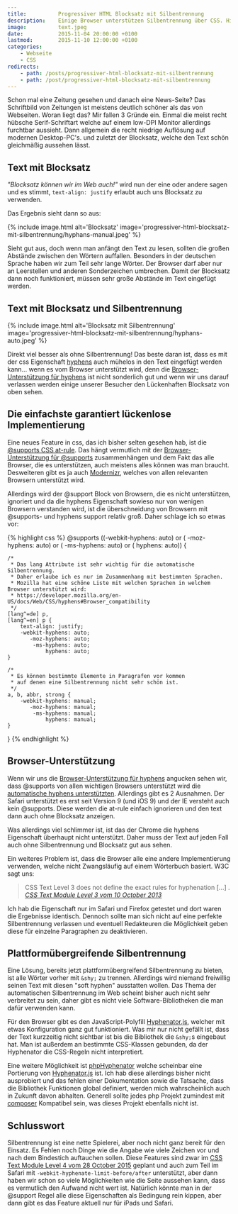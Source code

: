 ```yaml
---
title:          Progressiver HTML Blocksatz mit Silbentrennung
description:    Einige Browser unterstützen Silbentrennung über CSS. Hier ein Trick für Blocksatz wenn Silbentrennung vorhanden ist.
image:          text.jpeg
date:           2015-11-04 20:00:00 +0100
lastmod:        2015-11-10 12:00:00 +0100
categories:
    - Webseite
    - CSS
redirects:
    - path: /posts/progressiver-html-blocksatz-mit-silbentrennung
    - path: /post/progressiver-html-blocksatz-mit-silbentrennung
---
```


Schon mal eine Zeitung gesehen und danach eine News-Seite? Das Schriftbild von Zeitungen ist meistens deutlich schöner als das von Webseiten. Woran liegt das? Mir fallen 3 Gründe ein. Einmal die meist recht hübsche Serif-Schriftart welche auf einem low-DPI Monitor allerdings furchtbar aussieht. Dann allgemein die recht niedrige Auflösung auf modernen Desktop-PC's. und zuletzt der Blocksatz, welche den Text schön gleichmäßig aussehen lässt.

## Text mit Blocksatz

*"Blocksatz können wir im Web auch!"* wird nun der eine oder andere sagen und es stimmt, `text-align: justify` erlaubt auch uns Blocksatz zu verwenden.

Das Ergebnis sieht dann so aus:

{% include image.html alt='Blocksatz' image='progressiver-html-blocksatz-mit-silbentrennung/hyphans-manual.jpeg' %}

Sieht gut aus, doch wenn man anfängt den Text zu lesen, sollten die großen Abstände zwischen den Wörtern auffallen. Besonders in der deutschen Sprache haben wir zum Teil sehr lange Wörter. Der Browser darf aber nur an Leerstellen und anderen Sonderzeichen umbrechen. Damit der Blocksatz dann noch funktioniert, müssen sehr große Abstände im Text eingefügt werden.

## Text mit Blocksatz und Silbentrennung

{% include image.html alt='Blocksatz mit Silbentrennung' image='progressiver-html-blocksatz-mit-silbentrennung/hyphans-auto.jpeg' %}

Direkt viel besser als ohne Silbentrennung! Das beste daran ist, dass es mit der css Eigenschaft [hyphens] auch mühelos in den Text eingefügt werden kann... wenn es vom Browser unterstützt wird, denn die [Browser-Unterstützung für hyphens] ist nicht sonderlich gut und wenn wir uns darauf verlassen werden einige unserer Besucher den Lückenhaften Blocksatz von oben sehen.

## Die einfachste garantiert lückenlose Implementierung

Eine neues Feature in css, das ich bisher selten gesehen hab, ist die [@supports CSS at-rule]. Das hängt vermutlich mit der [Browser-Unterstützung für @supports] zusammenhängen und dem Fakt das alle Browser, die es unterstützen, auch meistens alles können was man braucht. Desweiteren gibt es ja auch [Modernizr], welches von allen relevanten Browsern unterstützt wird.

Allerdings wird der @support Block von Browsern, die es nicht unterstützen, ignoriert und da die hyphens Eigenschaft sowieso nur von wenigen Browsern verstanden wird, ist die überschneidung von Browsern mit @supports- und hyphens support relativ groß. Daher schlage ich so etwas vor:

{% highlight css %}
@supports ((-webkit-hyphens: auto)
        or (   -moz-hyphens: auto)
        or (    -ms-hyphens: auto)
        or (        hyphens: auto)) {
    
    /*
     * Das lang Attribute ist sehr wichtig für die automatische Silbentrennung.
     * Daher erlaube ich es nur im Zusammenhang mit bestimmten Sprachen.
     * Mozilla hat eine schöne Liste mit welchen Sprachen in welchem Browser unterstützt wird:
     * https://developer.mozilla.org/en-US/docs/Web/CSS/hyphens#Browser_compatibility
     */
    [lang^=de] p,
    [lang^=en] p {
        text-align: justify;
        -webkit-hyphens: auto;
           -moz-hyphens: auto;
            -ms-hyphens: auto;
                hyphens: auto;
    }
    
    /*
     * Es können bestimmte Elemente in Paragrafen vor kommen
     * auf denen eine Silbentrennung nicht sehr schön ist.
     */
    a, b, abbr, strong {
        -webkit-hyphens: manual;
           -moz-hyphens: manual;
            -ms-hyphens: manual;
                hyphens: manual;
    }
}
{% endhighlight %}

## Browser-Unterstützung

Wenn wir uns die [Browser-Unterstützung für hyphens] angucken sehen wir, dass @supports von allen wichtigen Browsers unterstützt wird die [automatische hyphens unterstützten]. Allerdings gibt es 2 Ausnahmen. Der Safari unterstützt es erst seit Version 9 (und iOS 9) und der IE versteht auch kein @supports. Diese werden die at-rule einfach ignorieren und den text dann auch ohne Blocksatz anzeigen.

Was allerdings viel schlimmer ist, ist das der Chrome die hyphens Eigenschaft überhaupt nicht unterstützt. Daher muss der Text auf jeden Fall auch ohne Silbentrennung und Blocksatz gut aus sehen.

Ein weiteres Problem ist, dass die Browser alle eine andere Implementierung verwenden, welche nicht Zwangsläufig auf einem Wörterbuch basiert. W3C sagt uns:

> CSS Text Level 3 does not define the exact rules for hyphenation [...] .
> <cite>[CSS Text Module Level 3 vom 10 October 2013]</cite>

Ich hab die Eigenschaft nur im Safari und Firefox getestet und dort waren die Ergebnisse identisch. Dennoch sollte man sich nicht auf eine perfekte Silbentrennung verlassen und eventuell Redakteuren die Möglichkeit geben diese für einzelne Paragraphen zu deaktivieren. 

## Plattformübergreifende Silbentrennung

Eine Lösung, bereits jetzt plattformübergreifend Silbentrennung zu bieten, ist alle Wörter vorher mit `&shy;` zu trennen. Allerdings wird niemand freiwillig seinen Text mit diesen "soft hyphen" ausstatten wollen. Das Thema der automatischen Silbentrennung im Web scheint bisher auch nicht sehr verbreitet zu sein, daher gibt es nicht viele Software-Bibliotheken die man dafür verwenden kann.

Für den Browser gibt es den JavaScript-Polyfill [Hyphenator.js], welcher mit etwas Konfiguration ganz gut funktioniert. Was mir nur nicht gefällt ist, dass der Text kurzzeitig nicht sichtbar ist bis die Bibliothek die `&shy;`s eingebaut hat. Man ist außerdem an bestimmte CSS-Klassen gebunden, da der Hyphenator die CSS-Regeln nicht interpretiert.

Eine weitere Möglichkeit ist [phpHyphenator] welche scheinbar eine Portierung von [Hyphenator.js] ist. Ich hab diese allerdings bisher nicht ausprobiert und das fehlen einer Dokumentation sowie die Tatsache, dass die Bibliothek Funktionen global definiert, werden mich wahrscheinlich auch in Zukunft davon abhalten. Generell sollte jedes php Projekt zumindest mit [composer] Kompatibel sein, was dieses Projekt ebenfalls nicht ist.

## Schlusswort

Silbentrennung ist eine nette Spielerei, aber noch nicht ganz bereit für den Einsatz. Es Fehlen noch Dinge wie die Angabe wie viele Zeichen vor und nach dem Bindestich auftauchen sollen. Diese Features sind zwar im [CSS Text Module Level 4 vom 28 October 2015] geplant und auch zum Teil im Safari mit `-webkit-hyphenate-limit-before/after` unterstützt, aber dann haben wir schon so viele Möglichkeiten wie die Seite aussehen kann, dass es vermutlich den Aufwand nicht wert ist. Natürlich könnte man in der @support Regel alle diese Eigenschaften als Bedingung rein kippen, aber dann gibt es das Feature aktuell nur für iPads und Safari. 

[@supports CSS at-rule]: https://developer.mozilla.org/en-US/docs/Web/CSS/@supports
[Browser-Unterstützung für @supports]: http://caniuse.com/#feat=css-featurequeries
[Modernizr]: https://modernizr.com/
[hyphens]: https://developer.mozilla.org/en-US/docs/Web/CSS/hyphens
[Browser-Unterstützung für hyphens]: http://caniuse.com/#feat=css-hyphens
[CSS Text Module Level 3 vom 10 October 2013]: http://www.w3.org/TR/2013/WD-css-text-3-20131010/#hyphenation
[automatische hyphens unterstützten]: http://caniuse.com/#feat=css-featurequeries
[Hyphenator.js]: http://mnater.github.io/Hyphenator/
[phpHyphenator]: http://phphyphenator.yellowgreen.de/
[composer]: https://getcomposer.org/
[CSS Text Module Level 4 vom 28 October 2015]: https://drafts.csswg.org/css-text-4/#hyphenate-char-limits